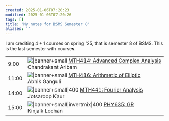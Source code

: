 ```yaml
---
created: 2025-01-06T07:20:23
modified: 2025-01-06T07:20:26
tags: []
title: 'My notes for BSMS Semester 8'
aliases: '' 
---
```



I am crediting $4+1$ courses on spring '25, that is semester 8 of BSMS. This is the last semester with course**s**. 

|       |                                                                                                                                                                                                     |
| ----- | --------------------------------------------------------------------------------------------------------------------------------------------------------------------------------------------------- |
| 9:00  | ![\|banner+small](https://peterbiber.github.io/viscomplexr/articles/viscomplexr-vignette_for_website_files/figure-html/figure_3-1.png)  [MTH414: Advanced Complex Analysis](https://drive.google.com/open?id=102Zyk2QTI5vOmtA6j0vrnuUmK_JaItB1&usp=drive_fs) <br>Chandrakant Aribam |
| 11:00 | ![\|banner+small](https://upload.wikimedia.org/wikipedia/commons/thumb/d/d5/Lattice_torsion_points.svg/1280px-Lattice_torsion_points.svg.png) [MTH416: Arithmetic of Elliptic](https://drive.google.com/open?id=104zalLaQSoa7IL7svSCacX2OTNX0J9tT&usp=drive_fs)<br>Abhik Ganguli  |
| 14:00 | ![\|banner+small\|400](https://i.imgur.com/pvODHuw.png) [MTH441: Fourier Analysis](https://drive.google.com/open?id=10951Da7aVR9eNKoP8WHBXAQdTRBgQqOr&usp=drive_fs)<br>Jotsaroop Kaur                                                                                              |
| 15:00 | ![\|banner+small\|invertmix\|400](https://tikz.net/wp-content/uploads/2021/10/relativity_penrose_diagram-007.png) [PHY635: GR](https://drive.google.com/open?id=106krAwwmzmM3SWHoD_BFEMrDRI6UoFo5&usp=drive_fs)<br> Kinjalk Lochan                                                 |
